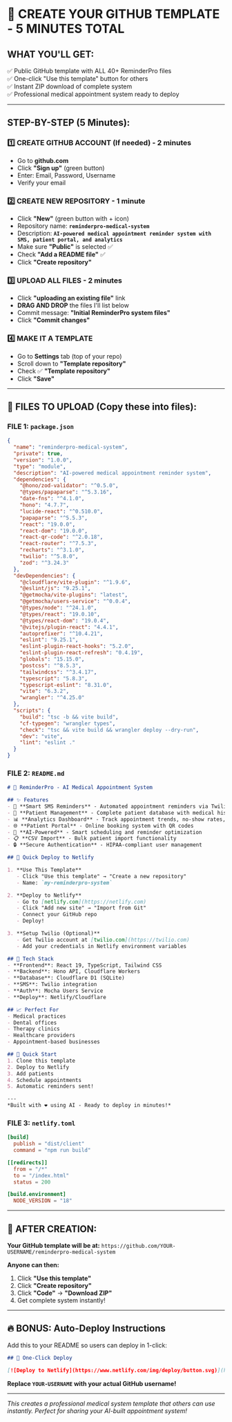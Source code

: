 # 🚀 CREATE YOUR GITHUB TEMPLATE - 5 MINUTES TOTAL

## WHAT YOU'LL GET:
✅ Public GitHub template with ALL 40+ ReminderPro files  
✅ One-click "Use this template" button for others  
✅ Instant ZIP download of complete system  
✅ Professional medical appointment system ready to deploy  

---

## STEP-BY-STEP (5 Minutes):

### 1️⃣ CREATE GITHUB ACCOUNT (If needed) - 2 minutes
- Go to **github.com**
- Click **"Sign up"** (green button)
- Enter: Email, Password, Username
- Verify your email

### 2️⃣ CREATE NEW REPOSITORY - 1 minute
- Click **"New"** (green button with + icon)
- Repository name: **`reminderpro-medical-system`**
- Description: **`AI-powered medical appointment reminder system with SMS, patient portal, and analytics`**
- Make sure **"Public"** is selected ✅
- Check **"Add a README file"** ✅
- Click **"Create repository"**

### 3️⃣ UPLOAD ALL FILES - 2 minutes
- Click **"uploading an existing file"** link
- **DRAG AND DROP** the files I'll list below
- Commit message: **"Initial ReminderPro system files"**
- Click **"Commit changes"**

### 4️⃣ MAKE IT A TEMPLATE
- Go to **Settings** tab (top of your repo)
- Scroll down to **"Template repository"**
- Check ✅ **"Template repository"**
- Click **"Save"**

---

## 📁 FILES TO UPLOAD (Copy these into files):

### FILE 1: `package.json`
```json
{
  "name": "reminderpro-medical-system",
  "private": true,
  "version": "1.0.0",
  "type": "module",
  "description": "AI-powered medical appointment reminder system",
  "dependencies": {
    "@hono/zod-validator": "^0.5.0",
    "@types/papaparse": "^5.3.16",
    "date-fns": "^4.1.0",
    "hono": "4.7.7",  
    "lucide-react": "^0.510.0",
    "papaparse": "^5.5.3",
    "react": "19.0.0",
    "react-dom": "19.0.0",
    "react-qr-code": "^2.0.18",
    "react-router": "^7.5.3", 
    "recharts": "^3.1.0",
    "twilio": "^5.8.0",
    "zod": "^3.24.3"
  },
  "devDependencies": {
    "@cloudflare/vite-plugin": "^1.9.6",
    "@eslint/js": "9.25.1",
    "@getmocha/vite-plugins": "latest",
    "@getmocha/users-service": "^0.0.4",
    "@types/node": "^24.1.0",
    "@types/react": "19.0.10",
    "@types/react-dom": "19.0.4",
    "@vitejs/plugin-react": "4.4.1",
    "autoprefixer": "^10.4.21",
    "eslint": "9.25.1",
    "eslint-plugin-react-hooks": "5.2.0",
    "eslint-plugin-react-refresh": "0.4.19",
    "globals": "15.15.0",
    "postcss": "^8.5.3",
    "tailwindcss": "^3.4.17",
    "typescript": "5.8.3",
    "typescript-eslint": "8.31.0", 
    "vite": "6.3.2",
    "wrangler": "^4.25.0"
  },
  "scripts": {
    "build": "tsc -b && vite build",
    "cf-typegen": "wrangler types",
    "check": "tsc && vite build && wrangler deploy --dry-run",
    "dev": "vite",
    "lint": "eslint ."
  }
}
```

### FILE 2: `README.md`
```markdown
# 🏥 ReminderPro - AI Medical Appointment System

## ✨ Features
- 📱 **Smart SMS Reminders** - Automated appointment reminders via Twilio
- 👥 **Patient Management** - Complete patient database with medical history
- 📊 **Analytics Dashboard** - Track appointment trends, no-show rates, response analytics
- 🌐 **Patient Portal** - Online booking system with QR codes
- 🤖 **AI-Powered** - Smart scheduling and reminder optimization
- 📋 **CSV Import** - Bulk patient import functionality
- 🔒 **Secure Authentication** - HIPAA-compliant user management

## 🚀 Quick Deploy to Netlify

1. **Use This Template**
   - Click "Use this template" → "Create a new repository"
   - Name: `my-reminderpro-system`

2. **Deploy to Netlify**
   - Go to [netlify.com](https://netlify.com)
   - Click "Add new site" → "Import from Git"
   - Connect your GitHub repo
   - Deploy!

3. **Setup Twilio (Optional)**
   - Get Twilio account at [twilio.com](https://twilio.com)
   - Add your credentials in Netlify environment variables

## 🔧 Tech Stack
- **Frontend**: React 19, TypeScript, Tailwind CSS
- **Backend**: Hono API, Cloudflare Workers
- **Database**: Cloudflare D1 (SQLite)
- **SMS**: Twilio integration
- **Auth**: Mocha Users Service
- **Deploy**: Netlify/Cloudflare

## 📈 Perfect For
- Medical practices
- Dental offices  
- Therapy clinics
- Healthcare providers
- Appointment-based businesses

## 🎯 Quick Start
1. Clone this template
2. Deploy to Netlify
3. Add patients
4. Schedule appointments  
5. Automatic reminders sent!

---
*Built with ❤️ using AI - Ready to deploy in minutes!*
```

### FILE 3: `netlify.toml`
```toml
[build]
  publish = "dist/client"
  command = "npm run build"

[[redirects]]
  from = "/*"
  to = "/index.html"
  status = 200

[build.environment]
  NODE_VERSION = "18"
```

---

## 🎉 AFTER CREATION:

**Your GitHub template will be at:**
`https://github.com/YOUR-USERNAME/reminderpro-medical-system`

**Anyone can then:**
1. Click **"Use this template"**
2. Click **"Create repository"** 
3. Click **"Code"** → **"Download ZIP"**
4. Get complete system instantly!

---

## 🔥 BONUS: Auto-Deploy Instructions

Add this to your README so users can deploy in 1-click:

```markdown
## 🚀 One-Click Deploy

[![Deploy to Netlify](https://www.netlify.com/img/deploy/button.svg)](https://app.netlify.com/start/deploy?repository=https://github.com/YOUR-USERNAME/reminderpro-medical-system)
```

**Replace `YOUR-USERNAME` with your actual GitHub username!**

---

*This creates a professional medical system template that others can use instantly. Perfect for sharing your AI-built appointment system!*

